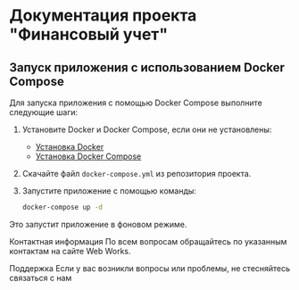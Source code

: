 # Документация проекта "Финансовый учет"

## Запуск приложения с использованием Docker Compose

Для запуска приложения с помощью Docker Compose выполните следующие шаги:

1. Установите Docker и Docker Compose, если они не установлены:
   - [Установка Docker](https://docs.docker.com/get-docker/)
   - [Установка Docker Compose](https://docs.docker.com/compose/install/)

2. Скачайте файл `docker-compose.yml` из репозитория проекта.

3. Запустите приложение с помощью команды:
   ```bash
   docker-compose up -d
   
Это запустит приложение в фоновом режиме.

Контактная информация
По всем вопросам обращайтесь по указанным контактам на сайте Web Works.

Поддержка
Если у вас возникли вопросы или проблемы, не стесняйтесь связаться с нам
